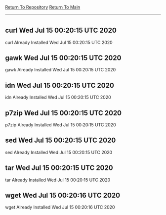[Return To Repository](https://github.com/deathbybandaid/piholeparser/)
[Return To Main](https://github.com/deathbybandaid/piholeparser/blob/master/RecentRunLogs/Mainlog.md)
____________________________________
# 
## curl Wed Jul 15 00:20:15 UTC 2020
curl Already Installed Wed Jul 15 00:20:15 UTC 2020
## gawk Wed Jul 15 00:20:15 UTC 2020
gawk Already Installed Wed Jul 15 00:20:15 UTC 2020
## idn Wed Jul 15 00:20:15 UTC 2020
idn Already Installed Wed Jul 15 00:20:15 UTC 2020
## p7zip Wed Jul 15 00:20:15 UTC 2020
p7zip Already Installed Wed Jul 15 00:20:15 UTC 2020
## sed Wed Jul 15 00:20:15 UTC 2020
sed Already Installed Wed Jul 15 00:20:15 UTC 2020
## tar Wed Jul 15 00:20:15 UTC 2020
tar Already Installed Wed Jul 15 00:20:15 UTC 2020
## wget Wed Jul 15 00:20:16 UTC 2020
wget Already Installed Wed Jul 15 00:20:16 UTC 2020
